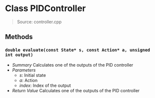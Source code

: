 # Class PIDController
> Source: controller.cpp
## Methods
### `double evaluate(const State* s, const Action* a, unsigned int output)`
* *Summary*
  Calculates one of the outputs of the PID controller
* *Parameters*
  * _s_: Initial state
  * _a_: Action
  * _index_: Index of the output
* *Return Value*
  Calculates one of the outputs of the PID controller

